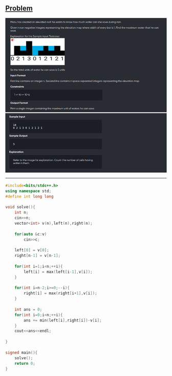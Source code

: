 [Problem](https://leetcode.com/problems/trapping-rain-water/)
---

![alt image](img/1.png)
![alt image](img/2.png)

---

```cpp
#include<bits/stdc++.h>
using namespace std;
#define int long long

void solve(){
	int n;
	cin>>n;
	vector<int> v(n),left(n),right(n);

	for(auto &c:v)
		cin>>c;
	
	left[0] = v[0];
	right[n-1] = v[n-1];

	for(int i=1;i<n;++i){
		left[i] = max(left[i-1],v[i]);
	}

	for(int i=n-2;i>=0;--i){
		right[i] = max(right[i+1],v[i]);
	}

	int ans = 0;
	for(int i=0;i<n;++i){
		ans += min(left[i],right[i])-v[i];
	}
	cout<<ans<<endl;

}

signed main(){
	solve();
	return 0;
}
```